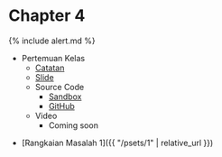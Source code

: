 # Chapter 4

{% include alert.md %}

* Pertemuan Kelas
  * [Catatan](notes)
  * [Slide](http://bit.ly/infosma19-c-slide)
  * Source Code
    * [Sandbox](http://bit.ly/31dGuna)
    * [GitHub](https://github.com/informatikasma/lectures/tree/2019/4)
  * Video
    * Coming soon

<!-- * Video Pendek
* Command Line (coming soon)
* Conditional Statements (coming soon)
* Data Types (coming soon)
* Loops (coming soon)
* Operators (coming soon) -->

* [Rangkaian Masalah 1]({{ "/psets/1" | relative_url }})

<!-- * Lab Belajar Mandiri
  * Command line
  * Boolean expression
  * Tipe data
  * Do while loop
  * For loop
  * While loop
  * Function
  * Operator
  * Placeholder
  * Syntax
  * Terminal
  * Typecasting
  * Variabel
  *  -->

<!-- * Lembar Referensi
  * Boolean Expressions (coming soon)
  * Data Types (coming soon)
  * Functions (coming soon)
  * Libraries (coming soon)
  * Loops (coming soon)
  * Operators (coming soon)
  * Prinsip Desain yang Baik (coming soon)
  * Syntax (coming soon)
  * Variables (coming soon) -->
